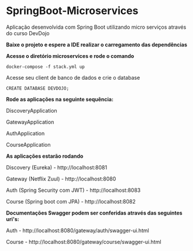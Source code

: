 # SpringBoot-Microservices
Aplicação desenvolvida com Spring Boot utilizando micro serviços através do curso DevDojo

**Baixe o projeto e espere a IDE realizar o carregamento das dependências**

**Acesse o diretório microservices e rode o comando**

`docker-compose -f stack.yml up`

Acesse seu client de banco de dados e crie o database

`CREATE DATABASE DEVDOJO;`

**Rode as aplicações na seguinte sequência:**

DiscoveryApplication

GatewayApplication

AuthApplication

CourseApplication


**As aplicações estarão rodando**

Discovery (Eureka) - http://localhost:8081

Gateway (Netflix Zuul) - http://localhost:8080

Auth (Spring Security com JWT) - http://localhost:8083

Course (Spring boot com JPA) - http://localhost:8082

**Documentações Swagger podem ser conferidas através das seguintes uri's:**

Auth - http://localhost:8080/gateway/auth/swagger-ui.html

Course - http://localhost:8080/gateway/course/swagger-ui.html
